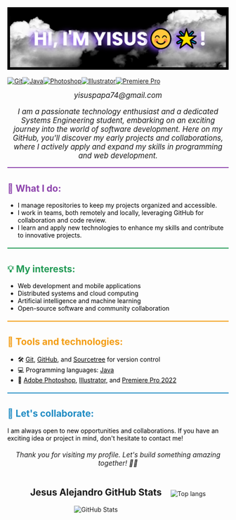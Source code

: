 

  <div align="center">
    <img src="images/Banner.png" alt="Banner">
    <p align="left">
<a href="https://git-scm.com/" target="_blank" rel="noreferrer"><img src="https://raw.githubusercontent.com/danielcranney/readme-generator/main/public/icons/skills/git-colored.svg" width="36" height="36" alt="Git" /></a><a href="https://www.oracle.com/java/" target="_blank" rel="noreferrer"><img src="https://raw.githubusercontent.com/danielcranney/readme-generator/main/public/icons/skills/java-colored.svg" width="36" height="36" alt="Java" /></a><a href="https://www.adobe.com/uk/products/photoshop.html" target="_blank" rel="noreferrer"><img src="https://raw.githubusercontent.com/danielcranney/readme-generator/main/public/icons/skills/photoshop-colored.svg" width="36" height="36" alt="Photoshop" /></a><a href="https://www.adobe.com/uk/products/illustrator.html" target="_blank" rel="noreferrer"><img src="https://raw.githubusercontent.com/danielcranney/readme-generator/main/public/icons/skills/illustrator-colored.svg" width="36" height="36" alt="Illustrator" /></a><a href="https://www.adobe.com/uk/products/premiere.html" target="_blank" rel="noreferrer"><img src="https://raw.githubusercontent.com/danielcranney/readme-generator/main/public/icons/skills/premierepro-colored.svg" width="36" height="36" alt="Premiere Pro" /></a>
</p>
    <a href="mailto:tucorreo@gmail.com" style="font-size: 1.2em; font-style: italic; color: #44; max-width: 600px; text-decoration: none;">
        yisuspapa74@gmail.com
    </a>
</div>
<div align="center">
  <p style="font-size: 1.2em; font-style: italic; color: #44; max-width: 600px;">I am a passionate technology enthusiast and a dedicated Systems Engineering student, embarking on an exciting journey into the world of software development. Here on my GitHub, you'll discover my early projects and collaborations, where I actively apply and expand my skills in programming and web development.</p>
</div>

<div style="margin-bottom: 20px;">
  <div style="padding:2px; border-top: 2px solid #8E44AD;"></div>
  <h2 style="color:#8E44AD;">🚀 What I do:</h2>

  <ul>
    <li style="color: black;">I manage repositories to keep my projects organized and accessible.</li>
    <li style="color: black;">I work in teams, both remotely and locally, leveraging GitHub for collaboration and code review.</li>
    <li style="color: black;">I learn and apply new technologies to enhance my skills and contribute to innovative projects.</li>
  </ul>
</div>

<div style="margin-bottom: 20px;">
  <div style="padding:2px; border-top: 2px solid #239B56;"></div>
  <h2 style="color:#239B56;">💡 My interests:</h2>

  <ul>
    <li style="color: black;">Web development and mobile applications</li>
    <li style="color: black;">Distributed systems and cloud computing</li>
    <li style="color: black;">Artificial intelligence and machine learning</li>
    <li style="color: black;">Open-source software and community collaboration</li>
  </ul>
</div>

<div style="margin-bottom: 20px;">
  <div style="padding:2px; border-top: 2px solid #F39C12;"></div>
  <h2 style="color:#F39C12;">🔧 Tools and technologies:</h2>

  <ul>
    <li style="color: black;">🛠️ <a href="https://git-scm.com/" target="_blank" style="color: #000;">Git</a>, <a href="https://github.com/" target="_blank" style="color: #000;">GitHub</a>, and <a href="https://www.sourcetreeapp.com/" target="_blank" style="color: #000;">Sourcetree</a> for version control</li>
    <li style="color: black;">💻 Programming languages: <a href="https://www.java.com/" target="_blank" style="color: #000;">Java</a></li>
    <li style="color: black;">🎨 <a href="https://www.adobe.com/products/photoshop.html" target="_blank" style="color: #000;">Adobe Photoshop</a>, <a href="https://www.adobe.com/products/illustrator.html" target="_blank" style="color: #000;">Illustrator</a>, and <a href="https://www.adobe.com/products/premiere.html" target="_blank" style="color: #000;">Premiere Pro 2022</a></li>
  </ul>
</div>

<div style="margin-bottom: 20px;">
  <div style="padding:2px; border-top: 2px solid #1E8BC3;"></div>
  <h2 style="color:#1E8BC3;">🤝 Let's collaborate:</h2>

  <p style="color: black;">I am always open to new opportunities and collaborations. If you have an exciting idea or project in mind, don't hesitate to contact me!</p>
</div>

<div align="center">
  <p style="font-size: 1.1em; font-style: italic; color: #44; max-width: 600px; margin-top: 20px;">Thank you for visiting my profile. Let's build something amazing together! 🚀✨</p>
<div class="stats-container" style="display: flex; justify-content: center; align-items: center;">
    <div style="margin-right: 20px;">
        <h2>Jesus Alejandro GitHub Stats</h2>
        <picture>
            <source
                srcset="https://github-readme-stats.vercel.app/api?username=yisus74owo&show_icons=true&theme=tokyonight"
                media="(prefers-color-scheme: dark)"
            />
            <source
                srcset="https://github-readme-stats.vercel.app/api?username=yisus74owo&show_icons=true&theme=default"
                media="(prefers-color-scheme: light), (prefers-color-scheme: no-preference)"
            />
            <img src="https://github-readme-stats.vercel.app/api?username=yisus74owo&show_icons=true&theme=tokyonight" alt="GitHub Stats" />
        </picture>
    </div>
    <div>
        <a href="https://github.com/anuraghazra/github-readme-stats" title="Most Used Language" style="text-decoration:none;">
            <img height=210 src="https://github-readme-stats-git-master-doguedogue.vercel.app/api/top-langs/?username=yisus74owo&hide=C%23,PHP,SCSS,CSS,HTML,CSS,Jupyter%20Notebook,Vue,Dockerfile,Shell,Typescript&layout=compact&hide_border=1&role=OWNER,COLLABORATOR&theme=tokyonight" alt="Top langs" />
        </a>
    </div>
</div>
